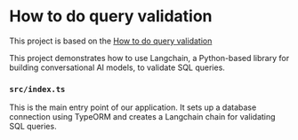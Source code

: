 # How to do query validation

This project is based on the [How to do query validation](https://js.langchain.com/docs/how_to/sql_query_checking/)

This project demonstrates how to use Langchain, a Python-based library for building conversational AI models, to validate SQL queries.

### `src/index.ts`

This is the main entry point of our application. It sets up a database connection using TypeORM and creates a Langchain chain for validating SQL queries.
